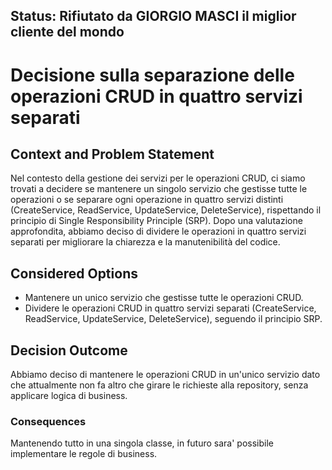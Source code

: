 ## Status: Rifiutato da GIORGIO MASCI il miglior cliente del mondo

# Decisione sulla separazione delle operazioni CRUD in quattro servizi separati

## Context and Problem Statement

Nel contesto della gestione dei servizi per le operazioni CRUD, ci siamo trovati a decidere se mantenere un singolo servizio che gestisse tutte le operazioni o se separare ogni operazione in quattro servizi distinti (CreateService, ReadService, UpdateService, DeleteService), rispettando il principio di Single Responsibility Principle (SRP). Dopo una valutazione approfondita, abbiamo deciso di dividere le operazioni in quattro servizi separati per migliorare la chiarezza e la manutenibilità del codice.

## Considered Options

* Mantenere un unico servizio che gestisse tutte le operazioni CRUD.
* Dividere le operazioni CRUD in quattro servizi separati (CreateService, ReadService, UpdateService, DeleteService), seguendo il principio SRP.

## Decision Outcome

Abbiamo deciso di mantenere le operazioni CRUD in un'unico servizio dato che attualmente non fa altro che girare le richieste alla repository, senza applicare logica di business.

### Consequences

Mantenendo tutto in una singola classe, in futuro sara' possibile implementare le regole di business.